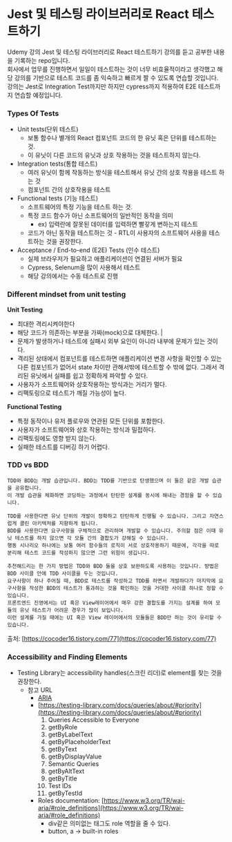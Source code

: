 # Jest 및 테스팅 라이브러리로 React 테스트하기

Udemy 강의 Jest 및 테스팅 라이브러리로 React 테스트하기 강의를 듣고 공부한 내용을 기록하는 repo입니다.  
회사에서 업무를 진행하면서 일일이 테스트하는 것이 너무 비효율적이라고 생각했고 해당 강의를 기반으로 테스트 코드를 좀 익숙하고 빠르게 짤 수 있도록 연습할 것입니다.  
강의는 Jest로 Integration Test까지만 하지만 cypress까지 적용하여 E2E 테스트까지 연습할 예정입니다.

### Types Of Tests

- Unit tests(단위 테스트)
  - 보통 함수나 별개의 React 컴포넌트 코드의 한 유닛 혹은 단위를 테스트하는 것.
  - 이 유닛이 다른 코드의 유닛과 상호 작용하는 것을 테스트하지 않는다.
- Integration tests(통합 테스트)
  - 여러 유닛이 함께 작동하는 방식을 테스트해서 유닛 간의 상호 작용을 테스트 하는 것
  - 컴포넌트 간의 상호작용을 테스트
- Functional tests (기능 테스트)
  - 소프트웨어의 특정 기능을 테스트 하는 것.
  - 특정 코드 함수가 아닌 소프트웨어의 일반적인 동작을 의미
    - ex) 입력란에 잘못된 데이터를 입력하면 빨갛게 변하는지 테스트
  - 코드가 아닌 동작을 테스트하는 것 - RTL이 사용자의 소프트웨어 사용을 테스트하는 것을 권장한다.
- Acceptance / End-to-end (E2E) Tests (인수 테스트)
  - 실제 브라우저가 필요하고 애플리케이션이 연결된 서버가 필요
  - Cypress, Selenum을 많이 사용해서 테스트
  - 해당 강의에서는 수동 테스트로 진행

### Different mindset from unit testing

**Unit Testing**
* 최대한 격리시켜야한다
* 해당 코드가 의존하는 부분을 가짜(mock)으로 대체한다. |
* 문제가 발생하거나 테스트에 실패시 외부 요인이 아니라 내부에 문제가 있는 것이다.
* 격리된 상태에서 컴포넌트를 테스트하면 애플리케이션 변경 사항을 확인할 수 있는 다른 컴포넌트가 없어서 state 차이만 관해서밖에 테스트할 수 밖에 없다. 그래서 격리된 유닛에서 실패를 쉽고 정확하게 파악할 수 있다.
* 사용자가 소프트웨어와 상호작용하는 방식과는 거리가 멀다.
* 리팩토링으로 테스트가 깨질 가능성이 높다.

**Functional Testing**
* 특정 동작이나 유저 플로우와 연관된 모든 단위를 포함한다.
* 사용자가 소프트웨어와 상호 작용하는 방식과 밀접하다.
* 리팩토링에도 영향 받지 않는다.
* 실패한 테스트를 디버깅 하기 어렵다. 

### TDD vs BDD

```
TDD와 BDD는 개발 습관입니다. BDD는 TDD를 기반으로 탄생했으며 이 둘은 같은 개발 습관을 공유합니다. 
이 개발 습관을 체화하면 코딩하는 과정에서 탄탄한 설계를 동시에 해내는 경험을 할 수 있습니다.

TDD를 사용한다면 유닛 단위의 개발이 정확하고 탄탄하게 진행될 수 있습니다. 그리고 자연스럽게 클린 아키텍처를 지향하게 됩니다.
BDD를 사용한다면 요구사항을 구체적으로 관리하며 개발할 수 있습니다. 주의할 점은 이때 유닛 테스트를 하지 않으면 각 모듈 간의 결합도가 강해질 수 있습니다. 
행동 시나리오 하나에는 보통 여러 함수들의 로직이 서로 상호작용하기 때문에, 각각을 따로 분리해 테스트 코드를 작성하지 않으면 그런 위험이 생깁니다.

추천해드리는 한 가지 방법은 TDD와 BDD 둘을 상호 보완하도록 사용하는 것입니다. 방법은 BDD 사이클 안에 TDD 사이클을 두는 것입니다. 
요구사항이 하나 주어질 때, BDD로 테스트를 작성하고 TDD를 하면서 개발하다가 마지막에 요구사항을 작성한 BDD의 테스트가 통과하는 것을 확인하는 것을 거대한 사이클 하나로 정할 수 있습니다.
프론트엔드 진영에서는 UI 혹은 View레이어에서 매우 강한 결합도를 가지는 설계를 하여 모듈의 유닛 테스트가 어려운 경우가 많이 보입니다. 
이런 설계를 가질 때에는 UI 혹은 View 레이어에서의 모듈들은 BDD만 하는 것이 유리할 수 있습니다.
```

출처: [https://cocoder16.tistory.com/77](https://cocoder16.tistory.com/77)

### Accessibility and Finding Elements

- Testing Library는 accessibility handles(스크린 리더)로 element를 찾는 것을 권장한다.
  - 참고 URL
    - [ARIA](https://developer.mozilla.org/en-US/docs/Web/Accessibility/ARIA)
    - [https://testing-library.com/docs/queries/about/#priority](https://testing-library.com/docs/queries/about/#priority)
      1. Queries Accessible to Everyone
        1. getByRole
        2. getByLabelText
        3. getByPlaceholderText
        4. getByText
        5. getByDisplayValue
      2. Semantic Queries
        1. getByAltText
        2. getByTitle
      3. Test IDs
        1. getByTestId
    - Roles documentation: [https://www.w3.org/TR/wai-aria/#role_definitions](https://www.w3.org/TR/wai-aria/#role_definitions)
      - div같은 의미없는 태그도 role 역할을 줄 수 있다.
      - button, a → built-in roles